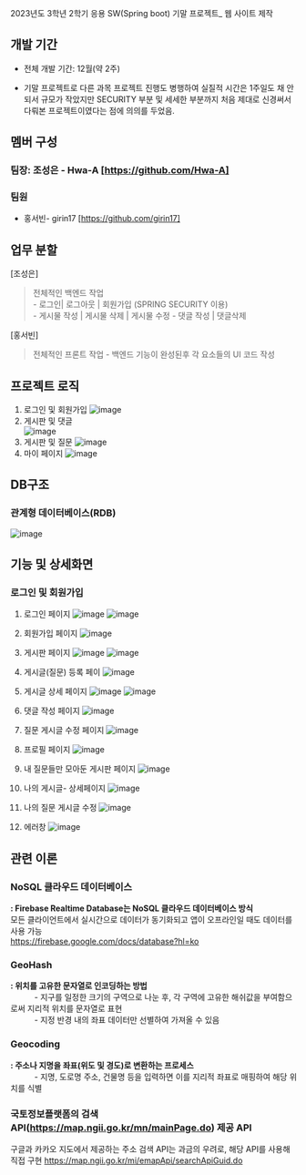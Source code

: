 
2023년도 3학년 2학기 응용 SW(Spring boot) 기말 프로젝트_ 웹 사이트 제작


## 개발 기간
- 전체 개발 기간: 12월(약 2주)

- 기말 프로젝트로 다른 과목 프로젝트 진행도 병행하여 실질적 시간은 1주일도 채 안되서 규모가 작았지만 SECURITY 부분 및 세세한 부분까지 처음 제대로 신경써서  다뤄본 프로젝트이였다는 점에 의의를 두었음.

## 멤버 구성
### 팀장: 조성은 - Hwa-A [https://github.com/Hwa-A]
### 팀원
- 홍서빈- girin17 [https://github.com/girin17]


## 업무 분할
 [조성은] 
  > 전체적인 백엔드 작업 <br>
     - 로그인| 로그아웃 | 회원가입 (SPRING SECURITY 이용) <br> 
     - 게시물 작성 | 게시물 삭제 | 게시물 수정 
     - 댓글 작성 | 댓글삭제 

[홍서빈]
  > 전체적인 프론트 작업
    - 백엔드 기능이 완성된후 각 요소들의 UI 코드 작성
    
  

## 프로젝트 로직
 1) 로그인 및 회원가입 
![image](https://github.com/Hwa-A/SpringBootFinalProject_2023_3_2/assets/96507136/95976d7b-2cb9-43e0-8f02-7cd092449d11)
 2) 게시판  및 댓글  
![image](https://github.com/Hwa-A/SpringBootFinalProject_2023_3_2/assets/96507136/af7b725a-1c76-4604-93f8-5dab076610d2)
 3) 게시판 및 질문
![image](https://github.com/Hwa-A/SpringBootFinalProject_2023_3_2/assets/96507136/d0c2de8e-f47d-4461-a76c-92fbb9034b34)
 4) 마이 페이지
 ![image](https://github.com/Hwa-A/SpringBootFinalProject_2023_3_2/assets/96507136/9bb8fc1c-92e4-44e3-8de4-74074353a1e9)


## DB구조
### 관계형 데이터베이스(RDB)
![image](https://github.com/Hwa-A/SpringBootFinalProject_2023_3_2/assets/96507136/b2c4c26b-a00b-4cf1-88c8-fb2be433d643)


 
## 기능 및 상세화면
### 로그인 및 회원가입
1. 로그인 페이지
![image](https://github.com/Hwa-A/SpringBootFinalProject_2023_3_2/assets/96507136/b50f2c67-9d7f-45cd-b786-94174e541e8b)
  ![image](https://github.com/Hwa-A/SpringBootFinalProject_2023_3_2/assets/96507136/716c3bd5-5f8f-4c99-9945-37a81c703d3e)
2. 회원가입 페이지
   ![image](https://github.com/Hwa-A/SpringBootFinalProject_2023_3_2/assets/96507136/fa369afb-741e-4435-acc2-876c31d0eb85)

3. 게시판 페이지
![image](https://github.com/Hwa-A/SpringBootFinalProject_2023_3_2/assets/96507136/8b9d8c41-2008-46ee-b21e-49edc1fe6333)
![image](https://github.com/Hwa-A/SpringBootFinalProject_2023_3_2/assets/96507136/2d714c6b-e915-4938-b555-1363f9f23c0a)

4. 게시글(질문) 등록 페이
![image](https://github.com/Hwa-A/SpringBootFinalProject_2023_3_2/assets/96507136/b82e1bc2-b268-4b83-ac75-1af10edcc770)

5. 게시글 상세 페이지
![image](https://github.com/Hwa-A/SpringBootFinalProject_2023_3_2/assets/96507136/85b9f0d4-be22-4551-a8c3-cbce8945d7f5)
![image](https://github.com/Hwa-A/SpringBootFinalProject_2023_3_2/assets/96507136/6f388805-d843-471f-b2eb-0730782cc491)

6. 댓글 작성 페이지
![image](https://github.com/Hwa-A/SpringBootFinalProject_2023_3_2/assets/96507136/0f01ee74-98c0-411b-b4e9-b810d71073b0)
7. 질문 게시글 수정 페이지 
![image](https://github.com/Hwa-A/SpringBootFinalProject_2023_3_2/assets/96507136/286c10c6-39cf-4197-8b0b-ee0d49a96d8a)
8. 프로필 페이지 
![image](https://github.com/Hwa-A/SpringBootFinalProject_2023_3_2/assets/96507136/26456293-1084-4172-b36e-5d56b049964d)
10. 내 질문들만 모아둔 게시판 페이지
![image](https://github.com/Hwa-A/SpringBootFinalProject_2023_3_2/assets/96507136/a94f2b33-2175-4ed3-ab9d-f331b21f27da)
11. 나의 게시글- 상세페이지
![image](https://github.com/Hwa-A/SpringBootFinalProject_2023_3_2/assets/96507136/a917f8ea-77df-45b8-9a9e-02bd367cb071)
12. 나의 질문 게시글 수정
![image](https://github.com/Hwa-A/SpringBootFinalProject_2023_3_2/assets/96507136/4f9cfbf1-b972-45fb-bb87-e8a322944d2a)
13. 에러창
![image](https://github.com/Hwa-A/SpringBootFinalProject_2023_3_2/assets/96507136/7b19c3c2-66a6-404c-8dd8-df218ae1ef83)




## 관련 이론
### NoSQL 클라우드 데이터베이스
**: Firebase Realtime Database는 NoSQL 클라우드 데이터베이스 방식**<br>
모든 클라이언트에서 실시간으로 데이터가 동기화되고 앱이 오프라인일 때도 데이터를 사용 가능<br>
https://firebase.google.com/docs/database?hl=ko
### GeoHash
**: 위치를 고유한 문자열로 인코딩하는 방법**<br>
　　　- 지구를 일정한 크기의 구역으로 나눈 후, 각 구역에 고유한 해쉬값을 부여함으로써 지리적 위치를 문자열로 표현<br>
　　　- 지정 반경 내의 좌표 데이터만 선별하여 가져올 수 있음
### Geocoding
**: 주소나 지명을 좌표(위도 및 경도)로 변환하는 프로세스**<br>
　　　- 지명, 도로명 주소, 건물명 등을 입력하면 이를 지리적 좌표로 매핑하여 해당 위치를 식별
### 국토정보플랫폼의 검색API(https://map.ngii.go.kr/mn/mainPage.do) 제공 API
구글과 카카오 지도에서 제공하는 주소 검색 API는 과금의 우려로, 해당 API를 사용해 직접 구현
https://map.ngii.go.kr/mi/emapApi/searchApiGuid.do

